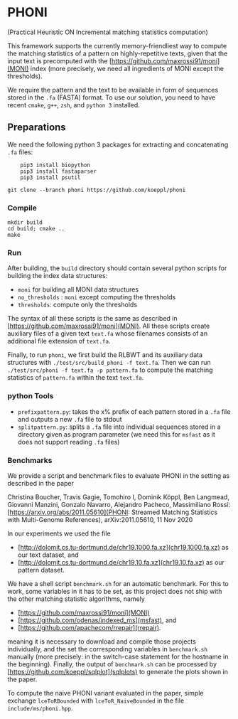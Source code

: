 # PHONI 
(Practical Heuristic ON Incremental matching statistics computation)

This framework supports the currently memory-friendliest way to compute the matching statistics of a pattern on highly-repetitive texts,
given that the input text is precomputed with the [https://github.com/maxrossi91/moni](MONI) index 
(more precisely, we need all ingredients of MONI except the thresholds).

We require the pattern and the text to be available in form of sequences stored in the `.fa` (FASTA) format.
To use our solution, you need to have recent `cmake`, `g++`, `zsh`, and `python 3` installed.

## Preparations

We need the following python 3 packages for extracting and concatenating `.fa` files:
```console
	pip3 install biopython
	pip3 install fastaparser
	pip3 install psutil
```


```console
git clone --branch phoni https://github.com/koeppl/phoni
```

### Compile

```console
mkdir build
cd build; cmake ..
make
```

### Run

After building, the `build` directory should contain several python scripts for building the index data structures:

 - `moni` for building all MONI data structures 
 - `no_thresholds` : `moni` except computing the thresholds
 - `thresholds`: compute only the thresholds

The syntax of all these scripts is the same as described in [https://github.com/maxrossi91/moni](MONI).
All these scripts create auxiliary files of a given text `text.fa` whose filenames consists of an additional file extension of `text.fa`.

Finally, to run `phoni`, we first build the RLBWT and its auxiliary data structures with `./test/src/build_phoni -f text.fa`.
Then we can run `./test/src/phoni -f text.fa -p pattern.fa` to compute the matching statistics of `pattern.fa` within the text `text.fa`.

### python Tools

 - `prefixpattern.py`: takes the x% prefix of each pattern stored in a `.fa` file and outputs a new `.fa` file to stdout
 - `splitpattern.py`: splits a `.fa` file into individual sequences stored in a directory given as program parameter (we need this for `msfast` as it does not support reading `.fa` files)

### Benchmarks

We provide a script and benchmark files to evaluate PHONI in the setting as described in the paper

Christina Boucher, Travis Gagie, Tomohiro I, Dominik Köppl, Ben Langmead, Giovanni Manzini, Gonzalo Navarro, Alejandro Pacheco, Massimiliano Rossi: [https://arxiv.org/abs/2011.05610](PHONI: Streamed Matching Statistics with Multi-Genome References), arXiv:2011.05610, 11 Nov 2020

In our experiments we used the file

 - [http://dolomit.cs.tu-dortmund.de/chr19.1000.fa.xz](chr19.1000.fa.xz) as our text dataset, and
 - [http://dolomit.cs.tu-dortmund.de/chr19.10.fa.xz](chr19.10.fa.xz) as our pattern dataset.

We have a shell script `benchmark.sh` for an automatic benchmark.
For this to work, some variables in it has to be set, as this project does not ship with the other matching statistic algorithms, namely

 - [https://github.com/maxrossi91/moni](MONI)
 - [https://github.com/odenas/indexed_ms](msfast), and
 - [https://github.com/apachecom/rrepair](rrepair).

meaning it is necessary to download and compile those projects individually, and the set the corresponding variables in `benchmark.sh` manually
(more precisely: in the switch-case statement for the hostname in the beginning).
Finally, the output of `benchmark.sh` can be processed by [https://github.com/koeppl/sqlplot](sqlplots) to generate the plots shown in the paper.

To compute the naive PHONI variant evaluated in the paper, simple exchange `lceToRBounded` with `lceToR_NaiveBounded` in the file `include/ms/phoni.hpp`.
